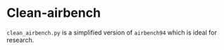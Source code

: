 # Clean-airbench

`clean_airbench.py` is a simplified version of `airbench94` which is ideal for research.


